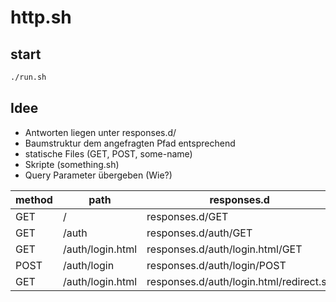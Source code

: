 # http.sh

## start
```bash
./run.sh
```

## Idee
- Antworten liegen unter responses.d/
- Baumstruktur dem angefragten Pfad entsprechend
- statische Files (GET, POST, some-name)
- Skripte (something.sh)
- Query Parameter übergeben (Wie?)

|method|path|responses.d|
|-|-|-|
|GET|/|responses.d/GET|
|GET|/auth|responses.d/auth/GET|
|GET|/auth/login.html|responses.d/auth/login.html/GET|
|POST|/auth/login|responses.d/auth/login/POST|
|GET|/auth/login.html|responses.d/auth/login.html/redirect.sh|


